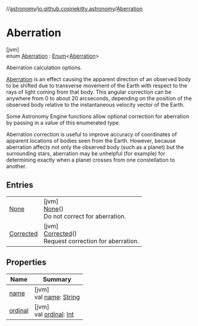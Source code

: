 //[astronomy](../../../index.md)/[io.github.cosinekitty.astronomy](../index.md)/[Aberration](index.md)

# Aberration

[jvm]\
enum [Aberration](index.md) : [Enum](https://kotlinlang.org/api/latest/jvm/stdlib/kotlin/-enum/index.html)&lt;[Aberration](index.md)&gt; 

Aberration calculation options.

[Aberration](https://en.wikipedia.org/wiki/Aberration_of_light) is an effect causing the apparent direction of an observed body to be shifted due to transverse movement of the Earth with respect to the rays of light coming from that body. This angular correction can be anywhere from 0 to about 20 arcseconds, depending on the position of the observed body relative to the instantaneous velocity vector of the Earth.

Some Astronomy Engine functions allow optional correction for aberration by passing in a value of this enumerated type.

Aberration correction is useful to improve accuracy of coordinates of apparent locations of bodies seen from the Earth. However, because aberration affects not only the observed body (such as a planet) but the surrounding stars, aberration may be unhelpful (for example) for determining exactly when a planet crosses from one constellation to another.

## Entries

| | |
|---|---|
| [None](-none/index.md) | [jvm]<br>[None](-none/index.md)()<br>Do not correct for aberration. |
| [Corrected](-corrected/index.md) | [jvm]<br>[Corrected](-corrected/index.md)()<br>Request correction for aberration. |

## Properties

| Name | Summary |
|---|---|
| [name](../-node-event-kind/-ascending/index.md#-372974862%2FProperties%2F-1216412040) | [jvm]<br>val [name](../-node-event-kind/-ascending/index.md#-372974862%2FProperties%2F-1216412040): [String](https://kotlinlang.org/api/latest/jvm/stdlib/kotlin/-string/index.html) |
| [ordinal](../-node-event-kind/-ascending/index.md#-739389684%2FProperties%2F-1216412040) | [jvm]<br>val [ordinal](../-node-event-kind/-ascending/index.md#-739389684%2FProperties%2F-1216412040): [Int](https://kotlinlang.org/api/latest/jvm/stdlib/kotlin/-int/index.html) |
